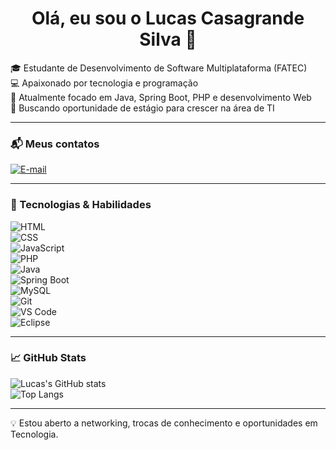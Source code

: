 <h1 align="center">Olá, eu sou o Lucas Casagrande Silva 👋</h1>

🎓 Estudante de Desenvolvimento de Software Multiplataforma (FATEC)  
💻 Apaixonado por tecnologia e programação  
🚀 Atualmente focado em Java, Spring Boot, PHP e desenvolvimento Web  
🎯 Buscando oportunidade de estágio para crescer na área de TI

---

### 📬 Meus contatos
[![E-mail](https://img.shields.io/badge/Gmail-lucas.csg11@gmail.com-red?style=flat&logo=gmail)](mailto:lucas.csg11@gmail.com)

---

### 🧠 Tecnologias & Habilidades

![HTML](https://img.shields.io/badge/-HTML5-000?&logo=html5)  
![CSS](https://img.shields.io/badge/-CSS3-000?&logo=css3)  
![JavaScript](https://img.shields.io/badge/-JavaScript-000?&logo=javascript)  
![PHP](https://img.shields.io/badge/-PHP-000?&logo=php)  
![Java](https://img.shields.io/badge/-Java-000?&logo=java)  
![Spring Boot](https://img.shields.io/badge/-SpringBoot-000?&logo=springboot)  
![MySQL](https://img.shields.io/badge/-MySQL-000?&logo=mysql)  
![Git](https://img.shields.io/badge/-Git-000?&logo=git)  
![VS Code](https://img.shields.io/badge/-VSCode-000?&logo=visualstudiocode)  
![Eclipse](https://img.shields.io/badge/-Eclipse-000?&logo=eclipse)

---

### 📈 GitHub Stats

![Lucas's GitHub stats](https://github-readme-stats.vercel.app/api?username=Lucascsg&show_icons=true&theme=dark)  
![Top Langs](https://github-readme-stats.vercel.app/api/top-langs/?username=Lucascsg&layout=compact&theme=dark)

---

💡 Estou aberto a networking, trocas de conhecimento e oportunidades em Tecnologia.
